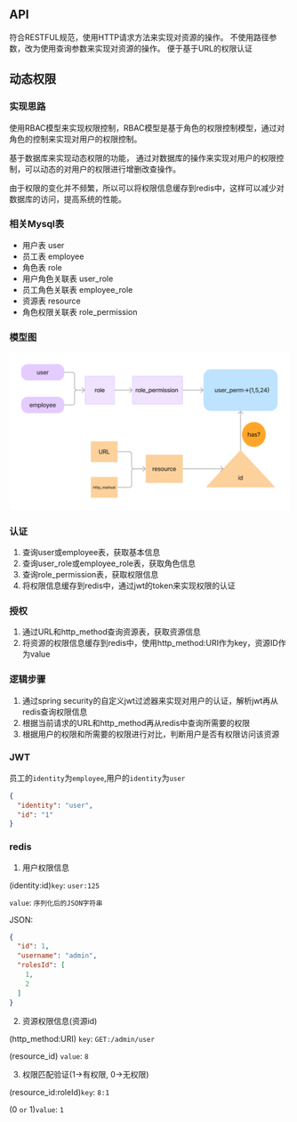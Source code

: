 ## API

符合RESTFUL规范，使用HTTP请求方法来实现对资源的操作。
不使用路径参数，改为使用查询参数来实现对资源的操作。
便于基于URL的权限认证

## 动态权限

### 实现思路

使用RBAC模型来实现权限控制，RBAC模型是基于角色的权限控制模型，通过对角色的控制来实现对用户的权限控制。

基于数据库来实现动态权限的功能， 通过对数据库的操作来实现对用户的权限控制，可以动态的对用户的权限进行增删改查操作。

由于权限的变化并不频繁，所以可以将权限信息缓存到redis中，这样可以减少对数据库的访问，提高系统的性能。

### 相关Mysql表

- 用户表 user
- 员工表 employee
- 角色表 role
- 用户角色关联表 user_role
- 员工角色关联表 employee_role
- 资源表 resource
- 角色权限关联表 role_permission

### 模型图

[//]: # (TODO 更新模型图)
![](./docs/img/RBAC_model.png)

### 认证

1. 查询user或employee表，获取基本信息
2. 查询user_role或employee_role表，获取角色信息
3. 查询role_permission表，获取权限信息
4. 将权限信息缓存到redis中，通过jwt的token来实现权限的认证

### 授权

1. 通过URL和http_method查询资源表，获取资源信息
2. 将资源的权限信息缓存到redis中，使用http_method:URI作为key，资源ID作为value

### 逻辑步骤

1. 通过spring security的自定义jwt过滤器来实现对用户的认证，解析jwt再从redis查询权限信息
2. 根据当前请求的URL和http_method再从redis中查询所需要的权限
3. 根据用户的权限和所需要的权限进行对比，判断用户是否有权限访问该资源

### JWT

员工的`identity`为`employee`,用户的`identity`为`user`

```json
{
  "identity": "user",
  "id": "1"
}
```

### redis

1. 用户权限信息

(identity:id)`key`: `user:125`

`value`: `序列化后的JSON字符串`

JSON:

```json
{
  "id": 1,
  "username": "admin",
  "rolesId": [
    1,
    2
  ]
}
```

2. 资源权限信息(资源id)

(http_method:URI)
`key`: `GET:/admin/user`

(resource_id)
`value`: `8`

3. 权限匹配验证(1->有权限, 0->无权限)

(resource_id:roleId)`key`: `8:1`

(0 `or` 1)`value`: `1`
